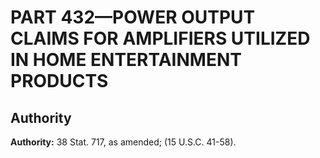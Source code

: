 # PART 432—POWER OUTPUT CLAIMS FOR AMPLIFIERS UTILIZED IN HOME ENTERTAINMENT PRODUCTS


## Authority

**Authority:** 38 Stat. 717, as amended; (15 U.S.C. 41-58).


